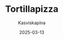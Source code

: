 ---
title: "Tortilla­pizza"
image: "https://vegaanibotti.lauravuo.me/2025/03/2025-03-13_small.png"
date: 2025-03-13
receipt_url: "https://kasviskapina.fi/reseptit/tortillapizza"
author: "Kasviskapina"
---